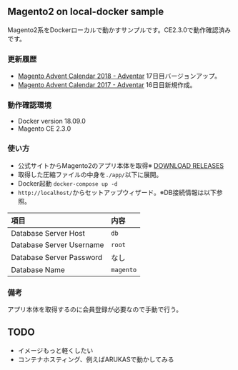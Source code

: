 ## Magento2 on local-docker sample
Magento2系をDockerローカルで動かすサンプルです。CE2.3.0で動作確認済みです。

### 更新履歴
- [Magento Advent Calendar 2018 - Adventar](https://adventar.org/calendars/3176) 17日目バージョンアップ。
- [Magento Advent Calendar 2017 - Adventar](https://adventar.org/calendars/2349) 16日目新規作成。

### 動作確認環境
- Docker version 18.09.0
- Magento CE 2.3.0

### 使い方
- 公式サイトからMagento2のアプリ本体を取得※ [DOWNLOAD RELEASES](https://magento.com/tech-resources/download)
- 取得した圧縮ファイルの中身を`./app/`以下に展開。
- Docker起動 `docker-compose up -d`
- `http://localhost/`からセットアップウィザード。※DB接続情報は以下参照。

| 項目 | 内容 |
|:--|:--|
| Database Server Host | `db` |
| Database Server Username | `root` |
| Database Server Password | なし |
| Database Name | `magento` |

### 備考
アプリ本体を取得するのに会員登録が必要なので手動で行う。

## TODO
- イメージもっと軽くしたい
- コンテナホスティング、例えばARUKASで動かしてみる
